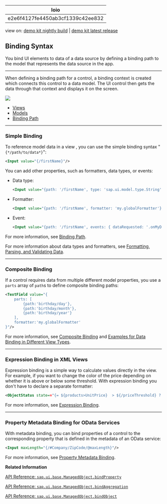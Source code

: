 <!-- loioe2e6f4127fe4450ab3cf1339c42ee832 -->

| loio |
| -----|
| e2e6f4127fe4450ab3cf1339c42ee832 |

<div id="loio">

view on: [demo kit nightly build](https://openui5nightly.hana.ondemand.com/#/topic/e2e6f4127fe4450ab3cf1339c42ee832) | [demo kit latest release](https://openui5.hana.ondemand.com/#/topic/e2e6f4127fe4450ab3cf1339c42ee832)</div>

## Binding Syntax

You bind UI elements to data of a data source by defining a binding path to the model that represents the data source in the app.

***

When defining a binding path for a control, a binding context is created which connects this control to a data model. The UI control then gets the data through that context and displays it on the screen.

![](loio493c875d822445458e0b56e0cc6451b2_LowRes.png)

-   [Views](Views_91f27e3.md)
-   [Models](Models_e1b6259.md)
-   [Binding Path](Binding_Path_2888af4.md)

***

<a name="loioe2e6f4127fe4450ab3cf1339c42ee832__section_ezj_nhr_5cb"/>

### Simple Binding

To reference model data in a view , you can use the simple binding syntax "`{*/path/to/data*}`":

``` xml
<Input value="{/firstName}"/>
```

You can add other properties, such as formatters, data types, or events:

-   Data type:

    ``` xml
    <Input value="{path: '/firstName', type: 'sap.ui.model.type.String'}"/>
    ```

-   Formatter:

    ``` xml
    <Input value="{path: '/firstName', formatter: 'my.globalFormatter'}"/>
    ```

-   Event:

    ``` xml
    <Input value="{path: '/firstName', events: { dataRequested: '.onMyDataRequested'}"/>
    ```


For more information, see [Binding Path](Binding_Path_2888af4.md).

For more information about data types and formatters, see [Formatting, Parsing, and Validating Data](Formatting,_Parsing,_and_Validating_Data_07e4b92.md).

***

<a name="loioe2e6f4127fe4450ab3cf1339c42ee832__section_njl_ypr_5cb"/>

### Composite Binding

If a control requires data from multiple different model properties, you use a `parts` array of `path`s to define composite binding paths:

``` xml
<TextField value="{
	parts: [
		{path:'birthday/day'},
		{path:'birthday/month'},
		{path:'birthday/year'}
	], 
	formatter:'my.globalFormatter'
}"/>
```

For more information, see [Composite Binding](Composite_Binding_a2fe8e7.md) and [Examples for Data Binding in Different View Types](Examples_for_Data_Binding_in_Different_View_Types_25ab54b.md).

***

<a name="loioe2e6f4127fe4450ab3cf1339c42ee832__section_htn_jqr_5cb"/>

### Expression Binding in XML Views

Expression binding is a simple way to calculate values directly in the view. For example, if you want to change the color of the price depending on whether it is above or below some threshold. With expression binding you don't have to declare a separate formatter:

``` xml
<ObjectStatus state=="{= ${products>UnitPrice}  > ${/priceThreshold} ? 'Error' : 'Success' }"/>
```

For more information, see [Expression Binding](Expression_Binding_daf6852.md).

***

<a name="loioe2e6f4127fe4450ab3cf1339c42ee832__section_kft_lqr_5cb"/>

### Property Metadata Binding for OData Services

With metadata binding, you can bind properties of a control to the corresponding property that is defined in the metadata of an OData service:

``` xml
<Input maxLength="{/#Company/ZipCode/@maxLength}"/>
```

For more information, see [Property Metadata Binding](Property_Metadata_Binding_f5aa4bb.md).

**Related Information**  


[API Reference: `sap.ui.base.ManagedObject.bindProperty`](https://openui5.hana.ondemand.com/#/api/sap.ui.base.ManagedObject/methods/bindProperty)

[API Reference: `sap.ui.base.ManagedObject.bindAggregation`](https://openui5.hana.ondemand.com/#/api/sap.ui.base.ManagedObject/methods/bindAggregation)

[API Reference: `sap.ui.base.ManagedObject.bindObject`](https://openui5.hana.ondemand.com/#/api/sap.ui.base.ManagedObject/methods/bindObject)

